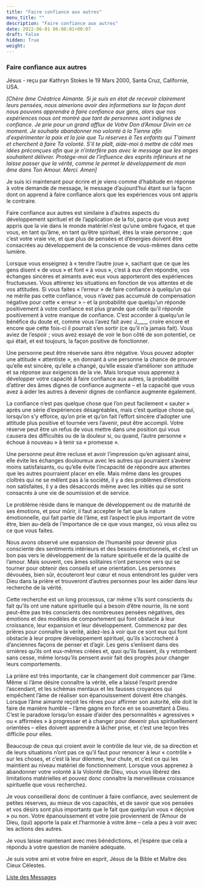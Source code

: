 ```yaml
---
title: "Faire confiance aux autres"
menu_title: ""
description: "Faire confiance aux autres"
date: 2022-06-01 06:00:01+00:07
draft: False
hidden: True
weight:
---
```

### Faire confiance aux autres

Jésus - reçu par Kathryn Stokes le 19 Mars 2000, Santa Cruz, Californie, USA.

*[Chère âme Créatrice Aimante. Si je suis en état de recevoir clairement leurs pensées, nous aimerions avoir des informations sur la façon dont nous pouvons apprendre à faire confiance aux gens, alors que nos expériences nous ont montré que tant de personnes sont indignes de confiance. Je prie pour un grand afflux de Votre Don d’Amour Divin en ce moment. Je souhaite abandonner ma volonté à la Tienne afin d’expérimenter la paix et la joie que Tu réserves à Tes enfants qui T’aiment et cherchent à faire Ta volonté. S’il te plaît, aide-moi à mettre de côté mes idées préconçues afin que je n’interfère pas avec le message que les anges souhaitent délivrer. Protège-moi de l’influence des esprits inférieurs et ne laisse passer que la vérité, comme le permet le développement de mon âme dans Ton Amour. Merci. Amen]*

Je suis ici maintenant pour écrire et je viens comme d’habitude en réponse à votre demande de message, le message d’aujourd’hui étant sur la façon dont on apprend à faire confiance alors que les expériences vous ont appris le contraire.

Faire confiance aux autres est similaire à d’autres aspects du développement spirituel et de l’application de la foi, parce que vous avez appris que la vie dans le monde matériel n’est qu’une ombre fugace, et que vous, en tant qu’âme, en tant qu’être spirituel, êtes la vraie personne ; que c’est votre vraie vie, et que plus de pensées et d’énergies doivent être consacrées au développement de la conscience de vous-mêmes dans cette lumière.

Lorsque vous enseignez à « tendre l’autre joue », sachant que ce que les gens disent « de vous » et font « à vous », c’est à eux d’en répondre, vos échanges sincères et aimants avec eux vous apporteront des expériences fructueuses. Vous attirerez les situations en fonction de vos attentes et de vos attitudes. Si vous faites « l’erreur » de faire confiance à quelqu’un qui ne mérite pas cette confiance, vous n’avez pas accumulé de compensation négative pour cette « erreur » – et la probabilité que quelqu’un réponde positivement à votre confiance est plus grande que celle qu’il réponde positivement à votre manque de confiance. C’est accorder à quelqu’un le bénéfice du doute et, comme vous l’avez fait avec J____, croire encore et encore que cette fois-ci il pourrait s’en sortir (ce qu’il n’a jamais fait). Vous aviez de l’espoir ; vous avez essayé de voir le bon côté de son potentiel, ce qui était, et est toujours, la façon positive de fonctionner.

Une personne peut être réservée sans être négative. Vous pouvez adopter une attitude « attentiste », en donnant à une personne la chance de prouver qu’elle est sincère, qu’elle a changé, qu’elle essaie d’améliorer son attitude et sa réponse aux exigences de la vie. Mais lorsque vous apprenez à développer votre capacité à faire confiance aux autres, la probabilité d’attirer des âmes dignes de confiance augmente – et la capacité que vous avez à aider les autres à devenir dignes de confiance augmente également.

La confiance n’est pas quelque chose que l’on peut facilement « sauter » après une série d’expériences désagréables, mais c’est quelque chose qui, lorsqu’on s’y efforce, qu’on prie et qu’on fait l’effort sincère d’adopter une attitude plus positive et tournée vers l’avenir, peut être accompli. Votre réserve peut être un refus de vous mettre dans une position qui vous causera des difficultés ou de la douleur si, ou quand, l’autre personne « échoue à nouveau » à tenir sa « promesse ».

Une personne peut être recluse et avoir l’impression qu’en agissant ainsi, elle évite les échanges douloureux avec les autres qui pourraient s’avérer moins satisfaisants, ou qu’elle évite l’incapacité de répondre aux attentes que les autres pourraient placer en elle. Mais même dans les groupes cloîtrés qui ne se mêlent pas à la société, il y a des problèmes d’émotions non satisfaites, il y a des désaccords même avec les initiés qui se sont consacrés à une vie de soumission et de service.

Le problème réside dans le manque de développement ou de maturité de ses émotions, et pour mûrir, il faut accepter le fait que la nature émotionnelle, qui fait partie de l’âme, est l’aspect le plus important de votre être, bien au-delà de l’importance de ce que vous mangez, où vous allez ou ce que vous faites.

Nous avons observé une expansion de l’humanité pour devenir plus consciente des sentiments intérieurs et des besoins émotionnels, et c’est un bon pas vers le développement de la nature spirituelle et de la qualité de l’amour. Mais souvent, ces âmes solitaires n’ont personne vers qui se tourner pour obtenir des conseils et une orientation. Les personnes dévouées, bien sûr, écouteront leur cœur et nous entendront les guider vers Dieu dans la prière et trouveront d’autres personnes pour les aider dans leur recherche de la vérité.

Cette recherche est un long processus, car même s’ils sont conscients du fait qu’ils ont une nature spirituelle qui a besoin d’être nourrie, ils ne sont peut-être pas très conscients des nombreuses pensées négatives, des émotions et des modèles de comportement qui font obstacle à leur croissance, leur expansion et leur développement. Commencez par des prières pour connaître la vérité, aidez-les à voir que ce sont eux qui font obstacle à leur propre développement spirituel, qu’ils s’accrochent à d’anciennes façons de penser et d’agir. Les gens s’enlisent dans des ornières qu’ils ont eux-mêmes créées et, quoi qu’ils fassent, ils y retombent sans cesse, même lorsqu’ils pensent avoir fait des progrès pour changer leurs comportements.

La prière est très importante, car le changement doit commencer par l’âme. Même si l’âme désire connaître la vérité, elle a laissé l’esprit prendre l’ascendant, et les schémas mentaux et les fausses croyances qui empêchent l’âme de réaliser son épanouissement doivent être changés. Lorsque l’âme aimante reçoit les rênes pour affirmer son autorité, elle doit le faire de manière humble – l’âme gagne en force en se soumettant à Dieu. C’est le paradoxe lorsqu’on essaie d’aider des personnalités « agressives » ou « affirmées » à progresser et à changer pour devenir plus spirituellement orientées – elles doivent apprendre à lâcher prise, et c’est une leçon très difficile pour elles.

Beaucoup de ceux qui croient avoir le contrôle de leur vie, de sa direction et de leurs situations n’ont pas ce qu’il faut pour renoncer à leur « contrôle » sur les choses, et c’est là leur dilemme, leur chute, et c’est ce qui les maintient au niveau matériel de fonctionnement. Lorsque vous apprenez à abandonner votre volonté à la Volonté de Dieu, vous vous libérez des limitations matérielles et pouvez donc connaître la merveilleuse croissance spirituelle que vous recherchez.

Je vous conseillerai donc de continuer à faire confiance, avec seulement de petites réserves, au mieux de vos capacités, et de savoir que vos pensées et vos désirs sont plus importants que le fait que quelqu’un vous « déçoive » ou non. Votre épanouissement et votre joie proviennent de l’Amour de Dieu, (qui) apporte la paix et l’harmonie à votre âme – cela a peu à voir avec les actions des autres.

Je vous laisse maintenant avec mes bénédictions, et j’espère que cela a répondu à votre question de manière adéquate.

Je suis votre ami et votre frère en esprit, Jésus de la Bible et Maître des Cieux Célestes.

[Liste des Messages](/fr-contemporary-messages/fr-contemporary-messages-by-date-order/fr-contemporary-messages-2000)

